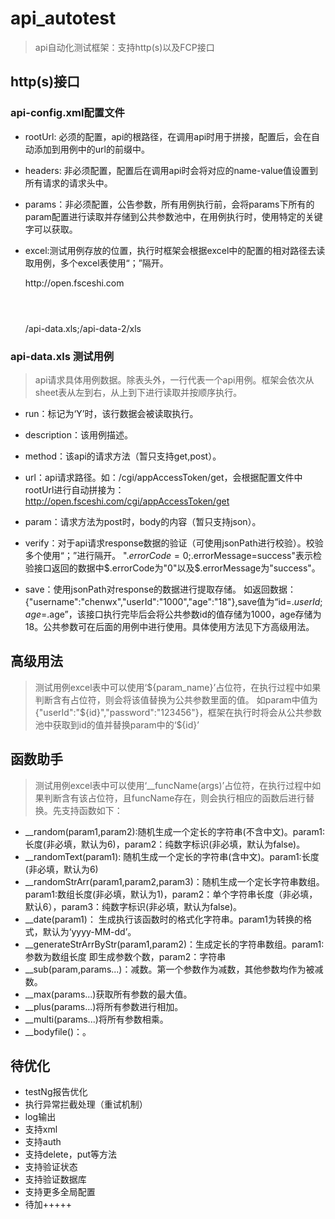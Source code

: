# api_autotest

> api自动化测试框架：支持http(s)以及FCP接口

## http(s)接口

### api-config.xml配置文件

- rootUrl: 必须的配置，api的根路径，在调用api时用于拼接，配置后，会在自动添加到用例中的url的前缀中。  
- headers: 非必须配置，配置后在调用api时会将对应的name-value值设置到所有请求的请求头中。  
- params：非必须配置，公告参数，所有用例执行前，会将params下所有的param配置进行读取并存储到公共参数池中，在用例执行时，使用特定的关键字可以获取。  
- excel:测试用例存放的位置，执行时框架会根据excel中的配置的相对路径去读取用例，多个excel表使用“；”隔开。  

	<root>
    	<rootUrl>http://open.fsceshi.com</rootUrl>
    	<headers>
    	    <header name="Content-Type" value="application/json"></header>
    	</headers>
		<params>
			<param name="username" value="chenwx"></param>
		</params>
		<excel>/api-data.xls;/api-data-2/xls</excel>
	</root>

### api-data.xls 测试用例

> api请求具体用例数据。除表头外，一行代表一个api用例。框架会依次从sheet表从左到右，从上到下进行读取并按顺序执行。

- run：标记为‘Y’时，该行数据会被读取执行。
- description：该用例描述。
- method：该api的请求方法（暂只支持get,post）。
- url：api请求路径。如：/cgi/appAccessToken/get，会根据配置文件中rootUrl进行自动拼接为：http://open.fsceshi.com/cgi/appAccessToken/get
- param：请求方法为post时，body的内容（暂只支持json）。
- verify：对于api请求response数据的验证（可使用jsonPath进行校验）。校验多个使用“；”进行隔开。
"$.errorCode=0;$.errorMessage=success"表示检验接口返回的数据中$.errorCode为"0"以及$.errorMessage为"success"。

- save：使用jsonPath对response的数据进行提取存储。
如返回数据：{"username":"chenwx","userId":"1000","age":"18"},save值为“id=$.userId;age=$.age”，该接口执行完毕后会将公共参数id的值存储为1000，age存储为18。公共参数可在后面的用例中进行使用。具体使用方法见下方高级用法。

## 高级用法

> 测试用例excel表中可以使用‘${param_name}’占位符，在执行过程中如果判断含有占位符，则会将该值替换为公共参数里面的值。
> 如param中值为{"userId":"${id}","password":"123456"}，框架在执行时将会从公共参数池中获取到id的值并替换param中的‘${id}’

## 函数助手
> 测试用例excel表中可以使用‘__funcName(args)’占位符，在执行过程中如果判断含有该占位符，且funcName存在，则会执行相应的函数后进行替换。先支持函数如下：

- __random(param1,param2):随机生成一个定长的字符串(不含中文)。param1:长度(非必填，默认为6)，param2：纯数字标识(非必填，默认为false)。
- __randomText(param1): 随机生成一个定长的字符串(含中文)。param1:长度(非必填，默认为6)
- __randomStrArr(param1,param2,param3)：随机生成一个定长字符串数组。param1:数组长度(非必填，默认为1)，param2：单个字符串长度（非必填，默认6），param3：纯数字标识(非必填，默认为false)。
- __date(param1)： 生成执行该函数时的格式化字符串。param1为转换的格式，默认为‘yyyy-MM-dd’。
- __generateStrArrByStr(param1,param2)：生成定长的字符串数组。param1:参数为数组长度 即生成参数个数，param2：字符串
- __sub(param,params...)：减数。第一个参数作为减数，其他参数均作为被减数。
- __max(params...)获取所有参数的最大值。
- __plus(params...)将所有参数进行相加。
- __multi(params...)将所有参数相乘。
- __bodyfile()：。

## 待优化

- testNg报告优化
- 执行异常拦截处理（重试机制）
- log输出
- 支持xml
- 支持auth
- 支持delete，put等方法
- 支持验证状态
- 支持验证数据库
- 支持更多全局配置
- 待加+++++

	
	
	
	
	
	
	
	
	
	
	
	
	
	
	
	
	
	